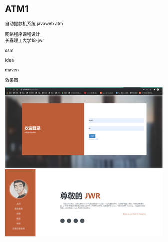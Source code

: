 # ATM1  

自动提款机系统  javaweb
atm  

网络程序课程设计  
长春理工大学18-jwr  

ssm  

idea  

maven  

效果图  

![image](https://github.com/jwr666/ATM1/blob/master/%E7%99%BB%E9%99%86%E7%95%8C%E9%9D%A2.png)
![image](https://github.com/jwr666/ATM1/blob/master/%E4%B8%BB%E9%A1%B5.png)
